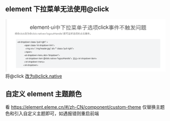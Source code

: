 ## element 下拉菜单无法使用@click

![](./img/2022-05-18-16-23-10.png)  
将@click 改为@click.native

## 自定义 element 主题颜色

看 https://element.eleme.cn/#/zh-CN/component/custom-theme 仅替换主题色和引入自定义主题即可，如遇报错则重启前端
